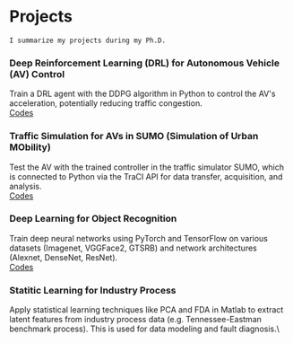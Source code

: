 # Projects
`I summarize my projects during my Ph.D.`

### Deep Reinforcement Learning (DRL) for Autonomous Vehicle (AV) Control
Train a DRL agent with the DDPG algorithm in Python to control the AV's acceleration, potentially reducing traffic congestion.\
[Codes](./DRL/DRL.ipynb)

### Traffic Simulation for AVs in SUMO (Simulation of Urban MObility)
Test the AV with the trained controller in the traffic simulator SUMO, which is connected to Python via the TraCI API for data transfer, acquisition, and analysis. \
[Codes](./Traffic/control_test.ipynb)

### Deep Learning for Object Recognition
Train deep neural networks using PyTorch and TensorFlow on various datasets (Imagenet, VGGFace2, GTSRB) and network architectures (Alexnet, DenseNet, ResNet).\
[Codes](./DL/DL.py)

### Statitic Learning for Industry Process
Apply statistical learning techniques like PCA and FDA in Matlab to extract latent features from industry process data (e.g. Tennessee-Eastman benchmark process). This is used for data modeling and fault diagnosis.\

